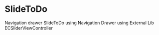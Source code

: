 # SlideToDo
Navigation drawer
SlideToDo using Navigation Drawer using External Lib 
ECSliderViewController

